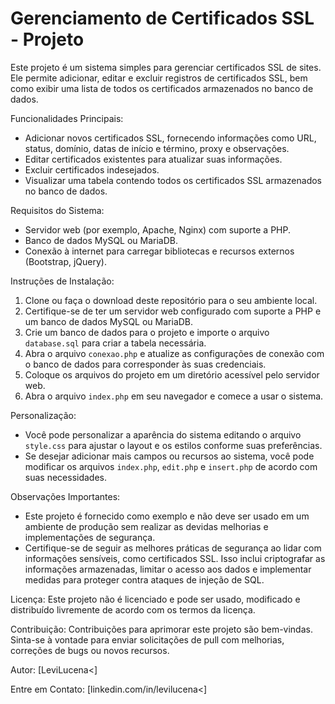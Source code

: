 # Gerenciamento de Certificados SSL - Projeto

Este projeto é um sistema simples para gerenciar certificados SSL de sites. Ele permite adicionar, editar e excluir registros de certificados SSL, bem como exibir uma lista de todos os certificados armazenados no banco de dados.

Funcionalidades Principais:
- Adicionar novos certificados SSL, fornecendo informações como URL, status, domínio, datas de início e término, proxy e observações.
- Editar certificados existentes para atualizar suas informações.
- Excluir certificados indesejados.
- Visualizar uma tabela contendo todos os certificados SSL armazenados no banco de dados.

Requisitos do Sistema:
- Servidor web (por exemplo, Apache, Nginx) com suporte a PHP.
- Banco de dados MySQL ou MariaDB.
- Conexão à internet para carregar bibliotecas e recursos externos (Bootstrap, jQuery).

Instruções de Instalação:
1. Clone ou faça o download deste repositório para o seu ambiente local.
2. Certifique-se de ter um servidor web configurado com suporte a PHP e um banco de dados MySQL ou MariaDB.
3. Crie um banco de dados para o projeto e importe o arquivo `database.sql` para criar a tabela necessária.
4. Abra o arquivo `conexao.php` e atualize as configurações de conexão com o banco de dados para corresponder às suas credenciais.
5. Coloque os arquivos do projeto em um diretório acessível pelo servidor web.
6. Abra o arquivo `index.php` em seu navegador e comece a usar o sistema.

Personalização:
- Você pode personalizar a aparência do sistema editando o arquivo `style.css` para ajustar o layout e os estilos conforme suas preferências.
- Se desejar adicionar mais campos ou recursos ao sistema, você pode modificar os arquivos `index.php`, `edit.php` e `insert.php` de acordo com suas necessidades.

Observações Importantes:
- Este projeto é fornecido como exemplo e não deve ser usado em um ambiente de produção sem realizar as devidas melhorias e implementações de segurança.
- Certifique-se de seguir as melhores práticas de segurança ao lidar com informações sensíveis, como certificados SSL. Isso inclui criptografar as informações armazenadas, limitar o acesso aos dados e implementar medidas para proteger contra ataques de injeção de SQL.

Licença:
Este projeto não é licenciado e pode ser usado, modificado e distribuído livremente de acordo com os termos da licença.

Contribuição:
Contribuições para aprimorar este projeto são bem-vindas. Sinta-se à vontade para enviar solicitações de pull com melhorias, correções de bugs ou novos recursos.

Autor:
[LeviLucena<]

Entre em Contato:
[linkedin.com/in/levilucena<]
